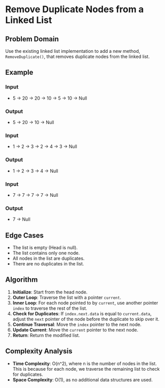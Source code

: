 # Remove Duplicate Nodes from a Linked List

## Problem Domain

Use the existing linked list implementation to add a new method, `RemoveDuplicate()`, that removes duplicate nodes from the linked list.

## Example

### Input
- 5 -> 20 -> 20 -> 10 -> 5 -> 10 -> Null
### Output
- 5 -> 20 -> 10 -> Null

### Input
- 1 -> 2 -> 3 -> 2 -> 4 -> 3 -> Null
### Output
- 1 -> 2 -> 3 -> 4 -> Null

### Input
- 7 -> 7 -> 7 -> 7 -> Null
### Output
- 7 -> Null

## Edge Cases

- The list is empty (Head is null).
- The list contains only one node.
- All nodes in the list are duplicates.
- There are no duplicates in the list.

## Algorithm

1. **Initialize**: Start from the head node.
2. **Outer Loop**: Traverse the list with a pointer `current`.
3. **Inner Loop**: For each node pointed to by `current`, use another pointer `index` to traverse the rest of the list.
4. **Check for Duplicates**: If `index.next.data` is equal to `current.data`, adjust the `next` pointer of the node before the duplicate to skip over it.
5. **Continue Traversal**: Move the `index` pointer to the next node.
6. **Update Current**: Move the `current` pointer to the next node.
7. **Return**: Return the modified list.

## Complexity Analysis

- **Time Complexity**: O(n^2), where n is the number of nodes in the list. This is because for each node, we traverse the remaining list to check for duplicates.
- **Space Complexity**: O(1), as no additional data structures are used.


